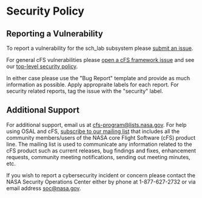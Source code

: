 # Security Policy

## Reporting a Vulnerability

To report a vulnerability for the sch_lab subsystem please [submit an issue](https://github.com/nasa/sch_lab/issues/new/choose).

For general cFS vulnerabilities please [open a cFS framework issue](https://github.com/nasa/cfs/issues/new/choose) and see our [top-level security policy](https://github.com/nasa/cFS/security/policy).

In either case please use the "Bug Report" template and provide as much information as possible. Apply appropraite labels for each report. For security related reports, tag the issue with the "security" label.

## Additional Support

For additional support, email us at cfs-program@lists.nasa.gov. For help using OSAL and cFS, [subscribe to our mailing list](https://lists.nasa.gov/mailman/listinfo/cfs-community) that includes all the community members/users of the NASA core Flight Software (cFS) product line. The mailing list is used to communicate any information related to the cFS product such as current releases, bug findings and fixes, enhancement requests, community meeting notifications, sending out meeting minutes, etc.

If you wish to report a cybersecurity incident or concern please contact the NASA Security Operations Center either by phone at 1-877-627-2732 or via email address soc@nasa.gov.
